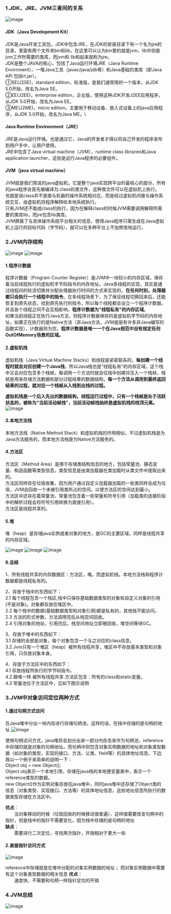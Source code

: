 ### 1.JDK、JRE、JVM三者间的关系

![image](img/jdkjvmjre.jpg)

#### JDK（Java Development Kit）
JDK是Java开发工具包，JDK中包含JRE，在JDK的安装目录下有一个名为jre的目录，里面有两个文件夹bin和lib，在这里可以认为bin里的就是jvm，lib中则是jvm工作所需要的类库，而jvm和 lib和起来就称为jre。\
JDK是整个JAVA的核心，包括了Java运行环境JRE（Java Runtime Envirnment）、一堆Java工具（javac/java/jdb等）和Java基础的类库（即Java API 包括rt.jar）。\
①SE(J2SE)，standard edition，标准版，是我们通常用的一个版本，从JDK 5.0开始，改名为Java SE。\
②EE(J2EE)，enterprise edition，企业版，使用这种JDK开发J2EE应用程序，从JDK 5.0开始，改名为Java EE。\
③ME(J2ME)，micro edition，主要用于移动设备、嵌入式设备上的java应用程序，从JDK 5.0开始，改名为Java ME。\

#### Java Runtime Environment（JRE）
JRE是Java运行环境。也是通过它，Java的开发者才得以将自己开发的程序发布到用户手中，让用户使用。\
JRE中包含了Java virtual machine（JVM），runtime class libraries和Java application launcher，这些是运行Java程序的必要组件。

#### JVM（java virtual machine）
JVM就是我们常说的java虚拟机，它是整个java实现跨平台的最核心的部分，所有的java程序会首先被编译为.class的类文件，这种类文件可以在虚拟机上执行。\
也就是说class并不直接与机器的操作系统相对应，而是经过虚拟机间接与操作系统交互，由虚拟机将程序解释给本地系统执行。\
只有JVM还不能成class的执行，因为在解释class的时候JVM需要调用解释所需要的类库lib，而jre包含lib类库。\
JVM屏蔽了与具体操作系统平台相关的信息，使得Java程序只需生成在Java虚拟机上运行的目标代码（字节码），就可以在多种平台上不加修改地运行。

### 2.JVM内存结构
![image](img/jvmjiegou.jpg)
![image](img/jvm_map.jpg)

#### 1.程序计数器
     
程序计数器（Program Counter Register）是JVM中一块较小的内存区域，保存着当前线程执行的虚拟机字节码指令的内存地址。Java多线程的实现，其实是通过线程间的轮流切换并分配处理器执行时间的方式来实现的，**在任何时刻，处理器都只会执行一个线程中的指令**。在多线程场景下，为了保证线程切换回来后，还能恢复到原先状态，找到原先执行的指令，所以每个线程都会设立一个程序计数器，并且各个线程之间不会互相影响，**程序计数器为"线程私有"的内存区域**。    
如果当前线程正在执行Java方法，则程序计数器保存的是虚拟机字节码的内存地址，如果正在执行的是Native方法（非Java方法，JVM底层有许多非Java编写的函数实现），计数器则为空。**程序计数器是唯一一个在Java规范中没有规定任何OutOfMemory场景的区域。**

#### 2.虚拟机栈
虚拟机栈（Java Virtual Machine Stacks）和线程是紧密联系的，**每创建一个线程时就会对应创建一个Java栈**，所以Java栈也是"线程私有"的内存区域，这个栈中又会对应包含多个栈帧，每调用一个方法时就会往栈中创建并压入一个栈帧，栈帧是用来存储方法数据和部分过程结果的数据结构，**每一个方法从调用到最终返回结果的过程，就对应一个栈帧从入栈到出栈的过程。**

**虚拟机栈是一个后入先出的数据结构，线程运行过程中，只有一个栈帧是处于活跃状态的，被称为"当前活动帧栈"，当前活动帧栈始终是虚拟机栈的栈顶元素。**
![image](img/stack.png)

#### 3.本地方法栈
本地方法栈（Native Method Stack）和虚拟机栈的作用相似，不过虚拟机栈是为Java方法服务的，而本地方法栈是为Native方法服务的。

#### 4.方法区
       
方法区（Method Area）是用于存储类结构信息的地方，包括常量池、静态变量、构造函数等类型信息，类型信息是由类加载器在类加载时从类文件中提取出来的。\
方法区同样存在垃圾收集，因为用户通过自定义加载器加载的一些类同样会成为垃圾，JVM会回收一个未被引用类所占的空间，以使方法区的空间达到最小。\
方法区中还存在着常量池，常量池包含着一些常量和符号引用（加载类的连接阶段中的解析过程会将符号引用转换为直接引用）。\
方法区是线程共享的。

#### 5.堆
堆（heap）是存储java实例或者对象的地方，是GC的主要区域，同样是线程共享的内存区域。







![image](img/jvm_case_1.png)
![image](img/jvm_case_2.png)
![image](img/jvmdata.png)

#### 6.总结

1、所有线程共享的内存数据区：方法区，堆。而虚拟机栈，本地方法栈和程序计数器都是线程私有的。

2、存放于栈中的东西如下：\
2.1 每个线程包含一个栈区,栈中只保存基础数据类型的对象和自定义对象的引用(不是对象)。对象都存放在堆区中。\
2.2 每个栈中的数据(基础数据类型和对象引用)都是私有的，其他栈不能访问。\
2.3 方法的形式参数，方法调用完后从栈空间回收。\
2.4 引用对象的地址，引用完后，栈空间地址立即被回收，堆空间等待GC。

3、存放于堆中的东西如下：\
3.1 存储的全部是对象，每个对象包含一个与之对应的class信息。\
3.2 Jvm只有一个堆区（heap）被所有线程共享，堆区中不存放基本类型和对象引用，只存放对象本身。

4、存放于方法区中的东西如下：\
4.1 存放线程所执行的字节码指令。\
4.2 跟堆一样.被所有线程共享.方法区包含：所有的class和static变量。\
4.3 常量池位于方法区中，见如下图示说明

### 3.JVM中对象访问定位两种方式
#### 1.通过句柄方式访问
在Java堆中分出一块内存进行存储句柄池，这样的话，在栈中存储的是句柄的地址
![image](img/jvm_handle.png)

使用句柄访问方式，java堆将会划分出来一部分内存去来作为句柄池，reference中存储的就是对象的句柄地址。而句柄中则包含对象实例数据的地址和对象类型数据（如对象的类型，实现的接口、方法、父类、field等）的具体地址信息。下边我以一个例子来简单的说明一下：\
Object obj = new Object();\
Object obj表示一个本地引用，存储在java栈的本地便变量表中，表示一个reference类型的数据。\
new Object()作为实例对象存放在java堆中，同时java堆中还存储了Object类的信息（对象类型、实现接口、方法等）的具体地址信息，这些地址信息所执行的数据类型存储在方法区中。

**优点**：\
　　当对象移动的时候（垃圾回收的时候移动很普遍），这样值需要改变句柄中的指针，但是栈中的指针不需要变化，因为栈中存储的是句柄的地址\
**缺点**：\
　　需要进行二次定位，寻找两次指针，开销相对于更大一些

#### 2.直接指针访问方式

![image](img/jvm_pointer.png)

reference中存储就是在堆中分配的对象实例数据的地址；
而对象实例数据中需要有这个对象类型数据的相关信息
**优点**：\
　　速度快，不需要和句柄一样指针定位的开销

### 4.JVM总结
![image](img/jvm_knowloge.jpg)
